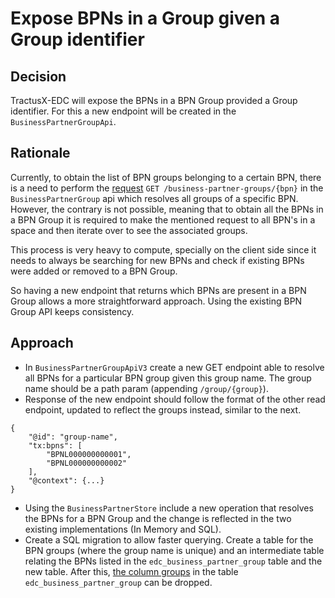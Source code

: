# Expose BPNs in a Group given a Group identifier

## Decision

TractusX-EDC will expose the BPNs  in a BPN Group provided a Group identifier. For this a new endpoint will be created in the `BusinessPartnerGroupApi`.

## Rationale

Currently, to obtain the list of BPN groups belonging to a certain BPN, there is a need to perform the [request](https://eclipse-tractusx.github.io/tractusx-edc/openapi/control-plane-api/0.9.0/#/Business%20Partner%20Group/resolveV3) ```GET /business-partner-groups/{bpn}``` in the `BusinessPartnerGroup` api which resolves all groups of a specific BPN. However, the contrary is not possible, meaning that to obtain all the BPNs in a BPN Group it is required to make the mentioned request to all BPN's in a space and then iterate over to see the associated groups.

This process is very heavy to compute, specially on the client side since it needs to always be searching for new BPNs and check if existing BPNs were added or removed to a BPN Group.

So having a new endpoint that returns which BPNs are present in a BPN Group allows a more straightforward approach. Using the existing BPN Group API keeps consistency.


## Approach

- In `BusinessPartnerGroupApiV3` create a new GET endpoint able to resolve all BPNs for a particular BPN group given this group name. The group name should be a path param (appending `/group/{group}`).
- Response of the new endpoint should follow the format of the other read endpoint, updated to reflect the groups instead, similar to the next.
```
{
	"@id": "group-name",
	"tx:bpns": [
		"BPNL000000000001",
		"BPNL000000000002"
	],
	"@context": {...}
}
```
- Using the `BusinessPartnerStore` include a new operation that resolves the BPNs for a BPN Group and the change is reflected in the two existing implementations (In Memory and SQL).
- Create a SQL migration to allow faster querying. Create a table for the BPN groups (where the group name is unique) and an intermediate table relating the BPNs listed in the `edc_business_partner_group` table and the new table. After this, [the column groups](https://github.com/eclipse-tractusx/tractusx-edc/blob/0.9.0/edc-extensions/migrations/control-plane-migration/src/main/resources/org/eclipse/tractusx/edc/postgresql/migration/bpn/V0_0_1__Init_BusinessGroup_Schema.sql#L20) in the table `edc_business_partner_group` can be dropped.